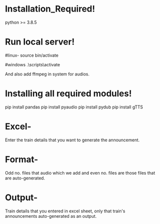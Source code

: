 # Installation_Required!
python >= 3.8.5

# Run local server!
#linux-
source bin/activate

#windows
.\scripts\activate

And also add ffmpeg in system for audios.

# Installing all required modules! 
pip install pandas
pip install pyaudio
pip install pydub
pip install gTTS

# Excel-
Enter the train details that you want to generate the announcement.

# Format-
Odd no. files that audio which we add and even no. files are those files that are auto-generated.

# Output-
Train details that you entered in excel sheet, only that train's announcements auto-generated as an output.

